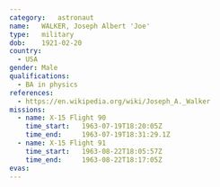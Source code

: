 ```yaml
---
category:	astronaut
name:	WALKER, Joseph Albert 'Joe'
type:	military
dob:	1921-02-20
country:
  - USA
gender:	Male
qualifications:
  - BA in physics
references:
  - https://en.wikipedia.org/wiki/Joseph_A._Walker
missions:
  - name: X-15 Flight 90
    time_start:   1963-07-19T18:20:05Z
    time_end:     1963-07-19T18:31:29.1Z
  - name: X-15 Flight 91
    time_start:   1963-08-22T18:05:57Z
    time_end:     1963-08-22T18:17:05Z
evas:
---
```

